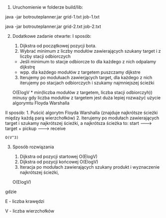 1. Uruchomienie w folderze build/lib:

java -jar botrouteplanner.jar grid-1.txt job-1.txt

java -jar botrouteplanner.jar grid-2.txt job-2.txt


2. Dodatkowe zadanie otwarte:
I sposób:
    1. Dijkstra od początkowej pozycji bota.
    2. Wybrać minimum z liczby modułów zawierających szukany target i z liczby stacji odbiorczych
    -  Jeśli minimum to stacje odbiorcze to dla każdego z nich odpalamy dijkstrę
    -  wpp. dla każdego modułów z targetem puszczamy dijkstre

    3. Iterujemy po modułuach zawierjących target,
        dla każdego z nich iterujemy po stacjach odbiorczych i szukamy najmniejszej ścieżki

    O(ElogV * min(liczba modułów z targetem, liczba stacji odbiorczyh))
    minusy gdy liczba modułów z targetem jest duża lepiej rozważyć użycie algorymtu Floyda Warshalla

II sposób:
    1. Puścić algorytm Floyda Warshalla (znajduje najkrótsze ścieżki między każdą parą wierzchołków)
    2. Iterujemy po modułach zawierających target i szukamy najkrótszej ścieżki,
    a najkrótsza ścieżka to: start ---> target + pickup ---> receive

    O(V^3)


3. Sposób rozwiązania
    1. Dijkstra od pozycji startowej O(ElogV)
    2. Dijkstra od pozycji końcowej O(ElogV)
    3. Iteracja po modułach zawierających szukany produkt i wyznaczenie najkrótszej ścieżki,

    O(ElogV)

gdzie

E - liczba krawędzi

V - liczba wierzchołków


